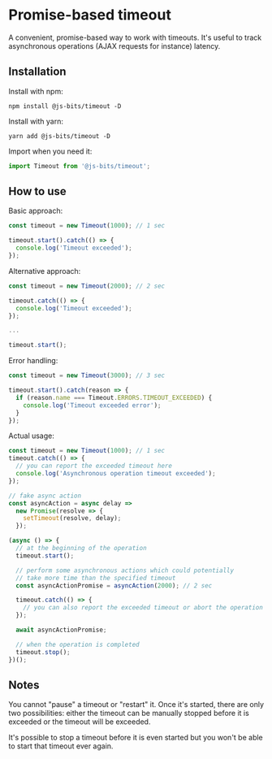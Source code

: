 # Promise-based timeout

A convenient, promise-based way to work with timeouts. It's useful to track asynchronous operations (AJAX requests for instance) latency.

## Installation

Install with npm:

```
npm install @js-bits/timeout -D
```

Install with yarn:

```
yarn add @js-bits/timeout -D
```

Import when you need it:

```javascript
import Timeout from '@js-bits/timeout';
```

## How to use

Basic approach:

```javascript
const timeout = new Timeout(1000); // 1 sec

timeout.start().catch(() => {
  console.log('Timeout exceeded');
});
```

Alternative approach:

```javascript
const timeout = new Timeout(2000); // 2 sec

timeout.catch(() => {
  console.log('Timeout exceeded');
});

...

timeout.start();
```

Error handling:

```javascript
const timeout = new Timeout(3000); // 3 sec

timeout.start().catch(reason => {
  if (reason.name === Timeout.ERRORS.TIMEOUT_EXCEEDED) {
    console.log('Timeout exceeded error');
  }
});
```

Actual usage:

```javascript
const timeout = new Timeout(1000); // 1 sec
timeout.catch(() => {
  // you can report the exceeded timeout here
  console.log('Asynchronous operation timeout exceeded');
});

// fake async action
const asyncAction = async delay =>
  new Promise(resolve => {
    setTimeout(resolve, delay);
  });

(async () => {
  // at the beginning of the operation
  timeout.start();

  // perform some asynchronous actions which could potentially
  // take more time than the specified timeout
  const asyncActionPromise = asyncAction(2000); // 2 sec

  timeout.catch(() => {
    // you can also report the exceeded timeout or abort the operation here
  });

  await asyncActionPromise;

  // when the operation is completed
  timeout.stop();
})();
```

## Notes

You cannot "pause" a timeout or "restart" it. Once it's started, there are only two possibilities: either the timeout can be manually stopped before it is exceeded or the timeout will be exceeded.

It's possible to stop a timeout before it is even started but you won't be able to start that timeout ever again.
